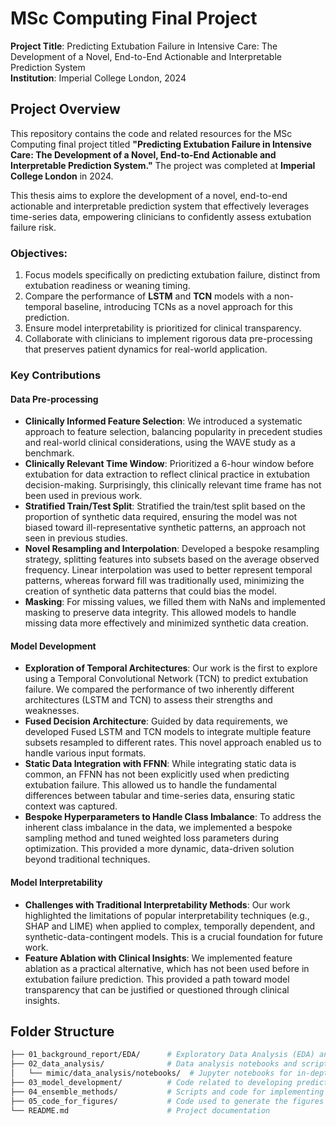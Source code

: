 # MSc Computing Final Project

**Project Title**: Predicting Extubation Failure in Intensive Care: The Development of a Novel, End-to-End Actionable and Interpretable Prediction System  
**Institution**: Imperial College London, 2024

## Project Overview

This repository contains the code and related resources for the MSc Computing final project titled **"Predicting Extubation Failure in Intensive Care: The Development of a Novel, End-to-End Actionable and Interpretable Prediction System."** The project was completed at **Imperial College London** in 2024.

This thesis aims to explore the development of a novel, end-to-end actionable and interpretable prediction system that effectively leverages time-series data, empowering clinicians to confidently assess extubation failure risk.

### Objectives:
1. Focus models specifically on predicting extubation failure, distinct from extubation readiness or weaning timing.
2. Compare the performance of **LSTM** and **TCN** models with a non-temporal baseline, introducing TCNs as a novel approach for this prediction.
3. Ensure model interpretability is prioritized for clinical transparency.
4. Collaborate with clinicians to implement rigorous data pre-processing that preserves patient dynamics for real-world application.

### Key Contributions

#### Data Pre-processing
- **Clinically Informed Feature Selection**: We introduced a systematic approach to feature selection, balancing popularity in precedent studies and real-world clinical considerations, using the WAVE study as a benchmark.
- **Clinically Relevant Time Window**: Prioritized a 6-hour window before extubation for data extraction to reflect clinical practice in extubation decision-making. Surprisingly, this clinically relevant time frame has not been used in previous work.
- **Stratified Train/Test Split**: Stratified the train/test split based on the proportion of synthetic data required, ensuring the model was not biased toward ill-representative synthetic patterns, an approach not seen in previous studies.
- **Novel Resampling and Interpolation**: Developed a bespoke resampling strategy, splitting features into subsets based on the average observed frequency. Linear interpolation was used to better represent temporal patterns, whereas forward fill was traditionally used, minimizing the creation of synthetic data patterns that could bias the model.
- **Masking**: For missing values, we filled them with NaNs and implemented masking to preserve data integrity. This allowed models to handle missing data more effectively and minimized synthetic data creation.

#### Model Development
- **Exploration of Temporal Architectures**: Our work is the first to explore using a Temporal Convolutional Network (TCN) to predict extubation failure. We compared the performance of two inherently different architectures (LSTM and TCN) to assess their strengths and weaknesses.
- **Fused Decision Architecture**: Guided by data requirements, we developed Fused LSTM and TCN models to integrate multiple feature subsets resampled to different rates. This novel approach enabled us to handle various input formats.
- **Static Data Integration with FFNN**: While integrating static data is common, an FFNN has not been explicitly used when predicting extubation failure. This allowed us to handle the fundamental differences between tabular and time-series data, ensuring static context was captured.
- **Bespoke Hyperparameters to Handle Class Imbalance**: To address the inherent class imbalance in the data, we implemented a bespoke sampling method and tuned weighted loss parameters during optimization. This provided a more dynamic, data-driven solution beyond traditional techniques.

#### Model Interpretability
- **Challenges with Traditional Interpretability Methods**: Our work highlighted the limitations of popular interpretability techniques (e.g., SHAP and LIME) when applied to complex, temporally dependent, and synthetic-data-contingent models. This is a crucial foundation for future work.
- **Feature Ablation with Clinical Insights**: We implemented feature ablation as a practical alternative, which has not been used before in extubation failure prediction. This provided a path toward model transparency that can be justified or questioned through clinical insights.


## Folder Structure

```bash
├── 01_background_report/EDA/      # Exploratory Data Analysis (EDA) and background research for the project
├── 02_data_analysis/              # Data analysis notebooks and scripts, including MIMIC-IV data analysis
│   └── mimic/data_analysis/notebooks/  # Jupyter notebooks for in-depth data analysis
├── 03_model_development/          # Code related to developing prediction models, including LSTM, TCN, etc.
├── 04_ensemble_methods/           # Scripts and code for implementing ensemble methods to improve prediction performance
├── 05_code_for_figures/           # Code used to generate the figures and visualizations in the thesis
└── README.md                      # Project documentation

